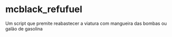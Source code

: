 # mcblack_refufuel
Um script que premite reabastecer a viatura com mangueira das bombas ou galão de gasolina
